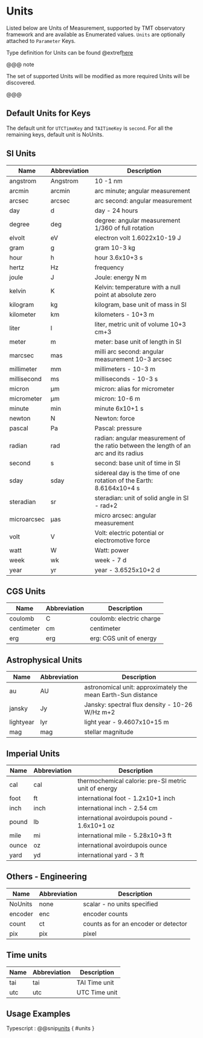 # Units

Listed below are Units of Measurement, supported by TMT observatory framework and are available as Enumerated values.
`Units` are optionally attached to `Parameter` Keys.

Type definition for Units can be found @extref[here](ts-docs:modules/models.html#units)

@@@ note

The set of supported Units will be modified as more required Units will be discovered.

@@@

## Default Units for Keys

The default unit for `UTCTimeKey` and `TAITimeKey` is `second`. For all the remaining keys, default unit is NoUnits.

## SI Units

| Name        | Abbreviation | Description                                                                          |
| ----------- | ------------ | ------------------------------------------------------------------------------------ |
| angstrom    | Angstrom     | 10 -1 nm                                                                             |
| arcmin      | arcmin       | arc minute; angular measurement                                                      |
| arcsec      | arcsec       | arc second: angular measurement                                                      |
| day         | d            | day - 24 hours                                                                       |
| degree      | deg          | degree: angular measurement 1/360 of full rotation                                   |
| elvolt      | eV           | electron volt 1.6022x10-19 J                                                         |
| gram        | g            | gram 10-3 kg                                                                         |
| hour        | h            | hour 3.6x10+3 s                                                                      |
| hertz       | Hz           | frequency                                                                            |
| joule       | J            | Joule: energy N m                                                                    |
| kelvin      | K            | Kelvin: temperature with a null point at absolute zero                               |
| kilogram    | kg           | kilogram, base unit of mass in SI                                                    |
| kilometer   | km           | kilometers - 10+3 m                                                                  |
| liter       | l            | liter, metric unit of volume 10+3 cm+3                                               |
| meter       | m            | meter: base unit of length in SI                                                     |
| marcsec     | mas          | milli arc second: angular measurement 10-3 arcsec                                    |
| millimeter  | mm           | millimeters - 10-3 m                                                                 |
| millisecond | ms           | milliseconds - 10-3 s                                                                |
| micron      | µm           | micron: alias for micrometer                                                         |
| micrometer  | µm           | micron: 10-6 m                                                                       |
| minute      | min          | minute 6x10+1 s                                                                      |
| newton      | N            | Newton: force                                                                        |
| pascal      | Pa           | Pascal: pressure                                                                     |
| radian      | rad          | radian: angular measurement of the ratio between the length of an arc and its radius |
| second      | s            | second: base unit of time in SI                                                      |
| sday        | sday         | sidereal day is the time of one rotation of the Earth: 8.6164x10+4 s                 |
| steradian   | sr           | steradian: unit of solid angle in SI - rad+2                                         |
| microarcsec | µas          | micro arcsec: angular measurement                                                    |
| volt        | V            | Volt: electric potential or electromotive force                                      |
| watt        | W            | Watt: power                                                                          |
| week        | wk           | week - 7 d                                                                           |
| year        | yr           | year - 3.6525x10+2 d                                                                 |

## CGS Units

| Name       | Abbreviation | Description              |
| ---------- | ------------ | ------------------------ |
| coulomb    | C            | coulomb: electric charge |
| centimeter | cm           | centimeter               |
| erg        | erg          | erg: CGS unit of energy  |

## Astrophysical Units

| Name      | Abbreviation | Description                                                  |
| --------- | ------------ | ------------------------------------------------------------ |
| au        | AU           | astronomical unit: approximately the mean Earth-Sun distance |
| jansky    | Jy           | Jansky: spectral flux density - 10-26 W/Hz m+2               |
| lightyear | lyr          | light year - 9.4607x10+15 m                                  |
| mag       | mag          | stellar magnitude                                            |

## Imperial Units

| Name  | Abbreviation | Description                                          |
| ----- | ------------ | ---------------------------------------------------- |
| cal   | cal          | thermochemical calorie: pre-SI metric unit of energy |
| foot  | ft           | international foot - 1.2x10+1 inch                   |
| inch  | inch         | international inch - 2.54 cm                         |
| pound | lb           | international avoirdupois pound - 1.6x10+1 oz        |
| mile  | mi           | international mile - 5.28x10+3 ft                    |
| ounce | oz           | international avoirdupois ounce                      |
| yard  | yd           | international yard - 3 ft                            |

## Others - Engineering

| Name    | Abbreviation | Description                          |
| ------- | ------------ | ------------------------------------ |
| NoUnits | none         | scalar - no units specified          |
| encoder | enc          | encoder counts                       |
| count   | ct           | counts as for an encoder or detector |
| pix     | pix          | pixel                                |

## Time units

| Name | Abbreviation | Description   |
| ---- | ------------ | ------------- |
| tai  | tai          | TAI Time unit |
| utc  | utc          | UTC Time unit |

## Usage Examples

Typescript
:   @@snip[units](../../../../example/src/documentation/params/UnitExample.ts) { #units }
